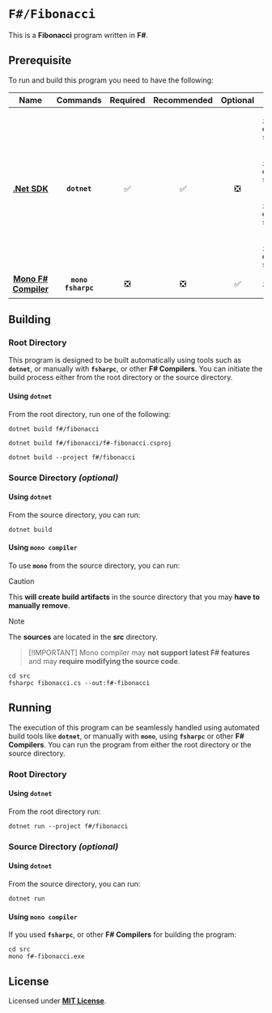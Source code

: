 # `F#/Fibonacci`

This is a **Fibonacci** program written in **F#**.

## Prerequisite

To run and build this program you need to have the following:

<div align="center">

| Name | Commands | Required | Recommended | Optional | Notes |
|:----:|:--------:|:--------:|:-----------:|:--------:|:-----:|
| [**.Net SDK**](https://dotnet.microsoft.com/) | **`dotnet`** | &#9989; | &#9989; | &#10062; | **`apt install dotnet-sdk-5.0`**<br>or<br>**`apt install dotnet-sdk-6.0`**<br>or<br>**`apt install dotnet-sdk-7.0`**<br>or<br>**`apt install dotnet-sdk-8.0`** |
| [**Mono F# Compiler**](https://www.mono-project.com/download/stable/#download-lin) | **`mono`**<br>**`fsharpc`** | &#10062; | &#10062; | &#9989; | **`apt install fsharp`** |

</div>

## Building

### Root Directory

This program is designed to be built automatically using tools such as
**`dotnet`**, or manually with **`fsharpc`**, or other **F# Compilers**. You can
initiate the build process either from the root directory or the source
directory.

#### Using `dotnet`

From the root directory, run one of the following:

```
dotnet build f#/fibonacci
```
```
dotnet build f#/fibonacci/f#-fibonacci.csproj
```
```
dotnet build --project f#/fibonacci
```

### Source Directory _(optional)_

#### Using `dotnet`

From the source directory, you can run:

```
dotnet build
```

#### Using `mono compiler`

To use **`mono`** from the source directory, you can run:

> [!CAUTION]
> This **will create build artifacts** in the source directory that you may
> **have to manually remove**.

> [!NOTE]
> The **sources** are located in the **src** directory.

> [!IMPORTANT] Mono compiler may **not support latest F# features** and may
> **require modifying the source code**.

```
cd src
fsharpc fibonacci.cs --out:f#-fibonacci
```

## Running

The execution of this program can be seamlessly handled using automated build
tools like **`dotnet`**, or manually with **`mono`**, using **`fsharpc`** or
other **F# Compilers**. You can run the program from either the root directory
or the source directory.

### Root Directory

#### Using `dotnet`

From the root directory run:

```
dotnet run --project f#/fibonacci
```

### Source Directory _(optional)_

#### Using `dotnet`

From the source directory, you can run:

```
dotnet run
```

#### Using `mono compiler`

If you used **`fsharpc`**, or other **F# Compilers** for building the program:

```
cd src
mono f#-fibonacci.exe
```

## License

Licensed under [**MIT License**](LICENSE).
